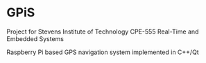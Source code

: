 # GPiS
Project for Stevens Institute of Technology CPE-555 Real-Time and Embedded Systems

Raspberry Pi based GPS navigation system implemented in C++/Qt
